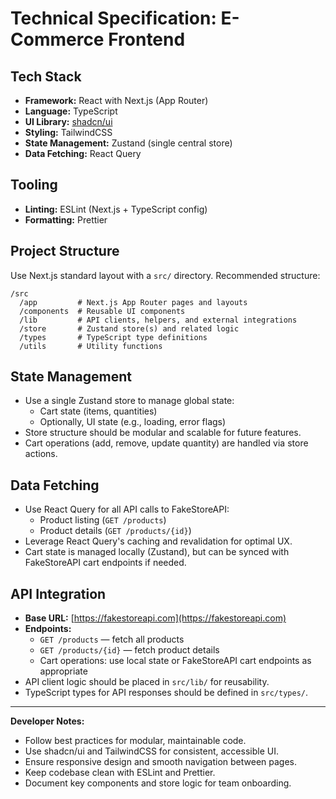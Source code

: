 # Technical Specification: E-Commerce Frontend

## Tech Stack

- **Framework:** React with Next.js (App Router)
- **Language:** TypeScript
- **UI Library:** [shadcn/ui](https://ui.shadcn.com/)
- **Styling:** TailwindCSS
- **State Management:** Zustand (single central store)
- **Data Fetching:** React Query

## Tooling

- **Linting:** ESLint (Next.js + TypeScript config)
- **Formatting:** Prettier

## Project Structure

Use Next.js standard layout with a `src/` directory. Recommended structure:

```
/src
  /app         # Next.js App Router pages and layouts
  /components  # Reusable UI components
  /lib         # API clients, helpers, and external integrations
  /store       # Zustand store(s) and related logic
  /types       # TypeScript type definitions
  /utils       # Utility functions
```

## State Management

- Use a single Zustand store to manage global state:
  - Cart state (items, quantities)
  - Optionally, UI state (e.g., loading, error flags)
- Store structure should be modular and scalable for future features.
- Cart operations (add, remove, update quantity) are handled via store actions.

## Data Fetching

- Use React Query for all API calls to FakeStoreAPI:
  - Product listing (`GET /products`)
  - Product details (`GET /products/{id}`)
- Leverage React Query's caching and revalidation for optimal UX.
- Cart state is managed locally (Zustand), but can be synced with FakeStoreAPI cart endpoints if needed.

## API Integration

- **Base URL:** [https://fakestoreapi.com](https://fakestoreapi.com)
- **Endpoints:**
  - `GET /products` — fetch all products
  - `GET /products/{id}` — fetch product details
  - Cart operations: use local state or FakeStoreAPI cart endpoints as appropriate
- API client logic should be placed in `src/lib/` for reusability.
- TypeScript types for API responses should be defined in `src/types/`.

---

**Developer Notes:**

- Follow best practices for modular, maintainable code.
- Use shadcn/ui and TailwindCSS for consistent, accessible UI.
- Ensure responsive design and smooth navigation between pages.
- Keep codebase clean with ESLint and Prettier.
- Document key components and store logic for team onboarding.
